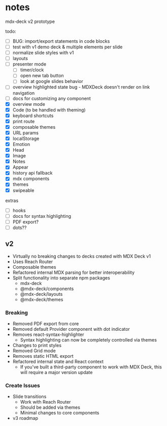 # notes

mdx-deck v2 prototype

todo:

- [ ] BUG: import/export statements in code blocks
- [ ] test with v1 demo deck & multiple elements per slide
- [ ] normalize slide styles with v1
- [ ] layouts
- [ ] presenter mode
  - [ ] timer/clock
  - [ ] open new tab button
  - [ ] look at google slides behavior
- [ ] overview highlighted state bug - MDXDeck doesn't render on link navigation
- [ ] docs for customizing any component
- [x] overview mode
- [x] Code (to be handled with theming)
- [x] keyboard shortcuts
- [x] print route
- [x] composable themes
- [x] URL params
- [x] localStorage
- [x] Emotion
- [x] Head
- [x] Image
- [x] Notes
- [x] Appear
- [x] history api fallback
- [x] mdx components
- [x] themes
- [x] swipeable

extras

- [ ] hooks
- [ ] docs for syntax highlighting
- [ ] PDF export?
- [ ] dots??

## v2

- Virtually no breaking changes to decks created with MDX Deck v1
- Uses Reach Router
- Composable themes
- Refactored internal MDX parsing for better interoperability
- Split functionality into separate npm packages
  - mdx-deck
  - @mdx-deck/components
  - @mdx-deck/layouts
  - @mdx-deck/themes

### Breaking

- Removed PDF export from core
- Removed default Provider component with dot indicator
- Removes react-syntax-highlighter
  - Syntax highlighting can now be completely controlled via themes
- Changes to print styles
- Removed Grid mode
- Removes static HTML export
- Refactored internal state and React context
  - If you've built a third-party component to work with MDX Deck, this will require a major version update

### Create Issues

- Slide transitions
  - Work with Reach Router
  - Should be added via themes
  - Minimal changes to core components
- v3 roadmap
